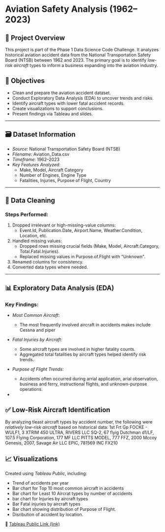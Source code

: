 # Aviation Safety Analysis (1962–2023)

## 📌 Project Overview

This project is part of the Phase 1 Data Science Code Challenge. It analyzes historical aviation accident data from the National Transportation Safety Board (NTSB) between 1962 and 2023. The primary goal is to identify *low-risk aircraft* types to inform a business expanding into the aviation industry.

## 🎯 Objectives

- Clean and prepare the aviation accident dataset.
- Conduct Exploratory Data Analysis (EDA) to uncover trends and risks.
- Identify aircraft types with lower fatal accident records.
- Create visualizations to support conclusions.
- Present findings via Tableau and slides.

---

## 🗃️ Dataset Information

- *Source*: National Transportation Safety Board (NTSB)
- *Filename*: Aviation_Data.csv
- *Timeframe*: 1962–2023
- *Key Features Analyzed*:
  - Make, Model, Aircraft Category
  - Number of Engines, Engine Type
  - Fatalities, Injuries, Purpose of Flight, Country

---

## 🧹 Data Cleaning

### Steps Performed:
1. Dropped irrelevant or high-missing-value columns:
   - Event.Id, Publication.Date, Airport.Name, Weather.Condition, Location, etc.
2. Handled missing values:
   - Dropped rows missing crucial fields (Make, Model, Aircraft.Category, Total.Fatal.Injuries).
   - Replaced missing values in Purpose.of.Flight with "Unknown".
3. Renamed columns for consistency.
4. Converted data types where needed.

---

## 📊 Exploratory Data Analysis (EDA)

### Key Findings:

- *Most Common Aircraft*:  
  - The most frequently involved aircraft in accidents makes include Cessna and piper

- *Fatal Injuries by Aircraft*:
  - Some aircraft types are involved in higher fatality counts.
  - Aggregated total fatalities by aircraft types helped identify risk trends.

- *Purpose of Flight Trends*:
  - Accidents often occurred during arrial application, arial observation, business and ferry, instructional flights, and unknown-purpose operations.

-

## ✅ Low-Risk Aircraft Identification

By analyzing tleast aircraft types by accident number, the following were *relatively low-risk aircraft* based on historical data: 1st Frt Gp FOCKE - WULF1, 3 XTRIM 450 ULTRA, RIVERS LLC SQ-2, 67 flyig Dutchman d1/LF, 107.5 Flying Corporation, 177 MF LLC PITTS MODEL, 777 FFZ, 2000 Mccoy Genesis, 2007, Savage Air LLC EPIC, 781569 INC FX210



## 📈 Visualizations

Created using *Tableau Public*, including:

- Trend of accidents per year
- Bar chart for Top 10 most common aircraft in accidents
- Bar chart for Least 10 Aircrat types by number of accidents
- bar chart for Injuries by aircraft types
- Bar Fatal injuries by aircraft types
- Bar chart showing distribution of Purpose of Flight.
- Disribution of accident by location.

🔗 [Tableau Public Link (link)](https://public.tableau.com/authoring/James_Ouma/Accidentovertimeyearlytrend/Aviation_Dashboard%203#1)
